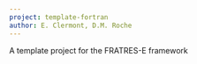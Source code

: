```yaml
---
project: template-fortran
author: E. Clermont, D.M. Roche
---
```


A template project for the FRATRES-E framework
